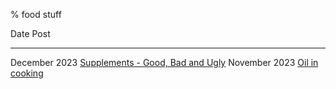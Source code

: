 % food stuff

Date                            Post
-----------------               -----------------
December 2023                   [Supplements - Good, Bad and Ugly](supplements.html)
November 2023                   [Oil in cooking](oil.html)
